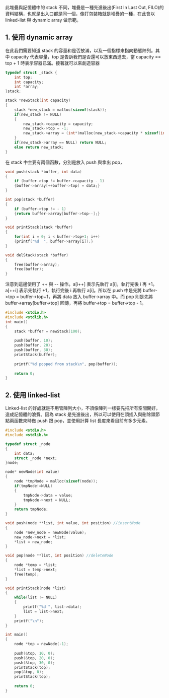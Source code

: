 此堆疊與記憶體中的 stack 不同，堆疊是一種先進後出(First In Last Out, FILO)的資料結構，也就是出入口都是同一個，像打包裝箱就是堆疊的一種，在此會以 linked-list 與 dynamic array 做示範。

## 1. 使用 dynamic array 
在此我們需要知道 stack 的容量和是否放滿，以及一個指標來指向動態陣列。其中 capacity 代表容量，top 是告訴我們是否還可以放東西進去，當 capacity == top + 1 時表示容器已滿。接著就可以來創造容器
```C
typedef struct _stack {
    int top;
    int capacity;
    int *array;
}stack;

stack *newStack(int capacity)
{
    stack *new_stack = malloc(sizeof(stack));
    if(new_stack != NULL)
    {
        new_stack->capacity = capacity;
        new_stack->top = -1;
        new_stack->array = (int*)malloc(new_stack->capacity * sizeof(int));
    }
    if(new_stack->array == NULL) return NULL;
    else return new_stack;
}
```
在 stack 中主要有兩個函數，分別是放入 push 與拿出 pop，
```C
void push(stack *buffer, int data)
{
    if (buffer->top != buffer->capacity - 1)
    {buffer->array[++buffer->top] = data;}
}

int pop(stack *buffer)
{
    if (buffer->top != - 1)
    {return buffer->array[buffer->top--];}
}

void printStack(stack *buffer)
{
    for(int i = 0; i < buffer->top+1; i++)
    {printf("%d  ", buffer->array[i]);}
}

void delStack(stack *buffer)
{
    free(buffer->array);
    free(buffer);
}

```
注意到這邊使用了 ++ 與 -- 操作。a[i++] 表示先執行 a[i]，執行完後 i 再 +1。a[++i] 表示先執行 +1，執行完後 i 再執行 a[i]。所以在 push 中是先將 buffer->top = buffer->top+1，再將 data 放入 buffer->array 中。而 pop 則是先將 buffer->array[buffer->top] 回傳，再將 buffer->top = buffer->top - 1。
```C
#include <stdio.h>
#include <stdlib.h>
int main()
{
    stack *buffer = newStack(100);
    
    push(buffer, 10);
    push(buffer, 20);
    push(buffer, 30);
    printStack(buffer);
 
    printf("%d popped from stack\n", pop(buffer));
 
    return 0;
}
```

## 2. 使用 linked-list
Linked-list 的好處就是不用管陣列大小，不須像陣列一樣要先把所有空間開好，造成記憶體的浪費。因為 stack 是先進後出，所以可以使用在頭插入與刪除頭節點兩函數來時做 push 跟 pop，並使用計算 list 長度來看目前有多少元素。
```C
#include <stdio.h>
#include <stdlib.h>

typedef struct _node
{
    int data;
    struct _node *next;
}node;

node* newNode(int value)
{
    node *tmpNode = malloc(sizeof(node));
    if(tmpNode!=NULL) 
    {
        tmpNode->data = value;
        tmpNode->next = NULL;
    }
    return tmpNode;
}

void push(node **list, int value, int position) //insertNode
{
    node *new_node = newNode(value);
    new_node->next = *list;
    *list = new_node;
}

void pop(node **list, int position) //deleteNode
{
    node *temp = *list;
    *list = temp->next;
    free(temp);
}

void printStack(node *list)
{
    while(list != NULL)
    {
        printf("%d ", list->data);
        list = list->next;
    }
    printf("\n");
}

int main()
{
    node *top = newNode(-1);
    
    push(&top, 10, 0);
    push(&top, 20, 0);
    push(&top, 30, 0);
    printStack(top);
    pop(&top, 0);
    printStack(top);
 
    return 0;
}
```
